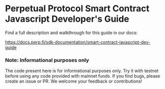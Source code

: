 # Perpetual Protocol Smart Contract Javascript Developer's Guide
Find a full description and walkthrough for this guide in our docs:

https://docs.perp.fi/sdk-documentation/smart-contract-javascript-dev-guide

### Note: Informational purposes only
The code present here is for informational purposes only. Try it with testnet before using any code provided with mainnet funds. If you find bugs, please create an issue or PR. We welcome your feedback or contributions!
